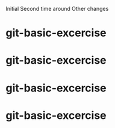 Initial
Second time around
Other changes
# git-basic-excercise
# git-basic-excercise
# git-basic-excercise
# git-basic-excercise
